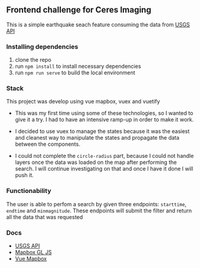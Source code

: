## Frontend challenge for Ceres Imaging

This is a simple earthquake seach feature consuming the data from [USGS API](https://earthquake.usgs.gov/fdsnws/event/1/#parameters)

### Installing dependencies

1. clone the repo
2. run `npm install` to install necessary dependencies
3. run `npm run serve` to build the local environment

### Stack

This project was develop using vue mapbox, vuex and vuetify

- This was my first time using some of these technologies, so I wanted to give it a try. I had to have an intensive ramp-up in order to make it work.

- I decided to use vuex to manage the states because it was the easiest and cleanest way to manipulate the states and propagate the data between the components.

- I could not complete the `circle-radius` part, because I could not handle layers once the data was loaded on the map after performing the search. I will continue investigating on that and once I have it done I will push it.

### Functionability

The user is able to perfom a search by given three endpoints: `starttime`, `endtime` and `minmagnitude`. These endpoints will submit the filter and return all the data that was requested

### Docs

- [USGS API](https://earthquake.usgs.gov/fdsnws/event/1/#parameters)
- [Mapbox GL JS](https://docs.mapbox.com/mapbox-gl-js/api/)
- [Vue Mapbox](https://vue-mapbox-gl.meta.fr/)
